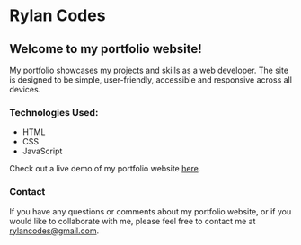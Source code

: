 # Rylan Codes
## Welcome to my portfolio website!

My portfolio showcases my projects and skills as a web developer. The site is designed to be simple, user-friendly, accessible and responsive across all devices.

### Technologies Used:
- HTML
- CSS
- JavaScript

Check out a live demo of my portfolio website [here](https://rylancodes.github.io/).

### Contact
If you have any questions or comments about my portfolio website, or if you would like to collaborate with me, please feel free to contact me at rylancodes@gmail.com.
